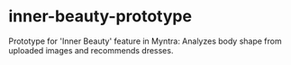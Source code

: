 # inner-beauty-prototype
Prototype for 'Inner Beauty' feature in Myntra: Analyzes body shape from uploaded images and recommends dresses.
